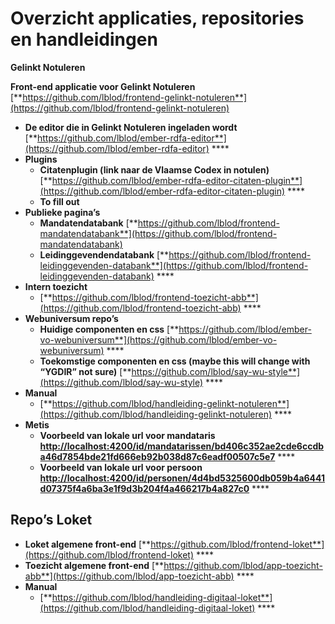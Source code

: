 # Overzicht applicaties, repositories en handleidingen

**Gelinkt Notuleren**

**Front-end applicatie voor Gelinkt Notuleren** [**https://github.com/lblod/frontend-gelinkt-notuleren**](https://github.com/lblod/frontend-gelinkt-notuleren)

* **De editor die in Gelinkt Notuleren ingeladen wordt** [**https://github.com/lblod/ember-rdfa-editor**](https://github.com/lblod/ember-rdfa-editor) ****
* **Plugins**
  * **Citatenplugin \(link naar de Vlaamse Codex in notulen\)** [**https://github.com/lblod/ember-rdfa-editor-citaten-plugin**](https://github.com/lblod/ember-rdfa-editor-citaten-plugin) ****
  * **To fill out**
* **Publieke pagina’s**
  * **Mandatendatabank** [**https://github.com/lblod/frontend-mandatendatabank**](https://github.com/lblod/frontend-mandatendatabank)
  * **Leidinggevendendatabank** [**https://github.com/lblod/frontend-leidinggevenden-databank**](https://github.com/lblod/frontend-leidinggevenden-databank) ****
* **Intern toezicht**
  * [**https://github.com/lblod/frontend-toezicht-abb**](https://github.com/lblod/frontend-toezicht-abb) ****
* **Webuniversum repo’s**
  * **Huidige componenten en css** [**https://github.com/lblod/ember-vo-webuniversum**](https://github.com/lblod/ember-vo-webuniversum) ****
  * **Toekomstige componenten en css \(maybe this will change with “YGDIR” not sure\)** [**https://github.com/lblod/say-wu-style**](https://github.com/lblod/say-wu-style) ****
* **Manual**
  * [**https://github.com/lblod/handleiding-gelinkt-notuleren**](https://github.com/lblod/handleiding-gelinkt-notuleren) ****
* **Metis**
  * **Voorbeeld van lokale url voor mandataris** [**http://localhost:4200/id/mandatarissen/bd406c352ae2cde6ccdba46d7854bde21fd666eb92b038d87c6eadf00507c5e7**](http://localhost:4200/id/mandatarissen/bd406c352ae2cde6ccdba46d7854bde21fd666eb92b038d87c6eadf00507c5e7) ****
  * **Voorbeeld van lokale url voor persoon** [**http://localhost:4200/id/personen/4d4bd5325600db059b4a6441d07375f4a6ba3e1f9d3b204f4a466217b4a827c0**](http://localhost:4200/id/personen/4d4bd5325600db059b4a6441d07375f4a6ba3e1f9d3b204f4a466217b4a827c0) ****

## **Repo’s Loket**

* **Loket algemene front-end** [**https://github.com/lblod/frontend-loket**](https://github.com/lblod/frontend-loket) ****
* **Toezicht algemene front-end** [**https://github.com/lblod/app-toezicht-abb**](https://github.com/lblod/app-toezicht-abb) ****
* **Manual**
  * [**https://github.com/lblod/handleiding-digitaal-loket**](https://github.com/lblod/handleiding-digitaal-loket) ****

